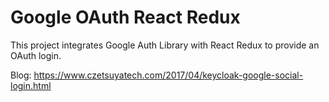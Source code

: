 # Google OAuth React Redux

This project integrates Google Auth Library with React Redux to provide an OAuth login.

Blog: https://www.czetsuyatech.com/2017/04/keycloak-google-social-login.html
